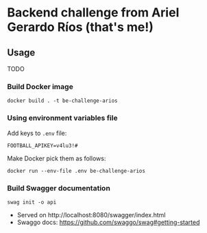 # Backend challenge from Ariel Gerardo Ríos (that's me!)

## Usage
TODO

### Build Docker image
```
docker build . -t be-challenge-arios
```

### Using environment variables file
Add keys to `.env` file:
```
FOOTBALL_APIKEY=v4lu3!#
```

Make Docker pick them as follows:
```
docker run --env-file .env be-challenge-arios
```

### Build Swagger documentation
```
swag init -o api
```

* Served on http://localhost:8080/swagger/index.html
* Swaggo docs: https://github.com/swaggo/swag#getting-started